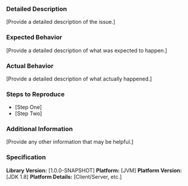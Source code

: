 ### Detailed Description

[Provide a detailed description of the issue.]

### Expected Behavior

[Provide a detailed description of what was expected to happen.]

### Actual Behavior

[Provide a detailed description of what actually happened.]

### Steps to Reproduce

* [Step One]
* [Step Two]

### Additional Information

[Provide any other information that may be helpful.]

### Specification

**Library Version:** [1.0.0-SNAPSHOT] 
**Platform:** [JVM] 
**Platform Version:** [JDK 1.8] 
**Platform Details:** [Client/Server, etc.]
